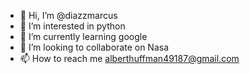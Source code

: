 - 👋 Hi, I’m @diazzmarcus
- 👀 I’m interested in python
- 🌱 I’m currently learning google
- 💞️ I’m looking to collaborate on Nasa
- 📫 How to reach me alberthuffman49187@gmail.com

<!---
diazzmarcus/diazzmarcus is a ✨ special ✨ repository because its `README.md` (this file) appears on your GitHub profile.
You can click the Preview link to take a look at your changes.
--->
